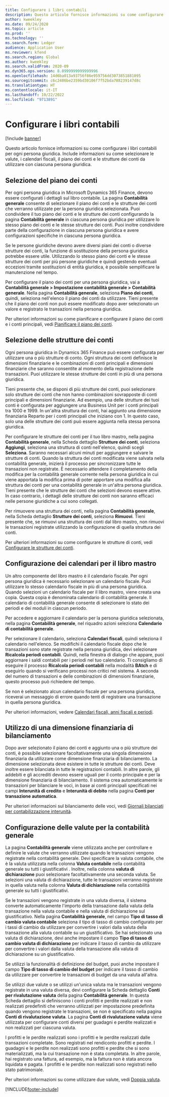 ```yaml
---
title: Configurare i libri contabili
description: Questo articolo fornisce informazioni su come configurare i libri contabili per ogni persona giuridica. Include informazioni su come selezionare le valute, i calendari fiscali, il piano dei conti e le strutture dei conti da utilizzare con ciascuna persona giuridica.
author: kweekley
ms.date: 09/24/2020
ms.topic: article
ms.prod: ''
ms.technology: ''
ms.search.form: Ledger
audience: Application User
ms.reviewer: kfend
ms.search.region: Global
ms.author: kweekley
ms.search.validFrom: 2020-09
ms.dyn365.ops.version: 8.0999999999999996
ms.openlocfilehash: 14d6ba013a93756f86e959756dd3073851881095
ms.sourcegitcommit: c6c2486be2359bd30106f7f52bda788239147d8c
ms.translationtype: HT
ms.contentlocale: it-IT
ms.lasthandoff: 10/22/2022
ms.locfileid: "9713891"
---
```

# <a name="configure-ledgers"></a>Configurare i libri contabili

[!include [banner](../includes/banner.md)]

Questo articolo fornisce informazioni su come configurare i libri contabili per ogni persona giuridica. Include informazioni su come selezionare le valute, i calendari fiscali, il piano dei conti e le strutture dei conti da utilizzare con ciascuna persona giuridica.

## <a name="selecting-the-chart-of-accounts"></a>Selezione del piano dei conti

Per ogni persona giuridica in Microsoft Dynamics 365 Finance, devono essere configurati i dettagli sul libro contabile. La pagina **Contabilità generale** consente di selezionare il piano dei conti e le strutture dei conti che verranno utilizzate per la persona giuridica selezionata. Puoi condividere il tuo piano dei conti e le strutture dei conti configurando la pagina **Contabilità generale** in ciascuna persona giuridica per utilizzare lo stesso piano dei conti e le stesse strutture dei conti. Puoi inoltre condividere parte della configurazione in ciascuna persona giuridica e avere configurazioni specifiche in ciascuna persona giuridica.

Se le persone giuridiche devono avere diversi piani dei conti o diverse strutture dei conti, la funzione di sostituzione della persona giuridica potrebbe essere utile. Utilizzando lo stesso piano dei conti e le stesse strutture dei conti per più persone giuridiche e quindi gestendo eventuali eccezioni tramite sostituzioni di entità giuridica, è possibile semplificare la manutenzione nel tempo.

Per configurare il piano dei conti per una persona giuridica, vai a **Contabilità generale \> Impostazione contabilità generale \> Contabilità generale**. Nella pagina **Contabilità generale**, seleziona **Piano dei conti**, quindi, seleziona nell'elenco il piano dei conti da utilizzare. Tieni presente che il piano dei conti non può essere modificato dopo aver selezionato un valore e registrato le transazioni nella persona giuridica.

Per ulteriori informazioni su come pianificare e configurare il piano dei conti e i conti principali, vedi [Pianificare il piano dei conti](plan-chart-of-accounts.md).

## <a name="selecting-account-structures"></a>Selezione delle strutture dei conti

Ogni persona giuridica in Dynamics 365 Finance può essere configurata per utilizzare una o più strutture di conto. Ogni struttura dei conti definisce le dimensioni finanziarie e le combinazioni di conti principali e dimensioni finanziarie che saranno consentite al momento della registrazione delle transazioni. Puoi utilizzare le stesse strutture dei conti in più di una persona giuridica.

Tieni presente che, se disponi di più strutture dei conti, puoi selezionare solo strutture dei conti che non hanno combinazioni sovrapposte di conti principali e dimensioni finanziarie. Ad esempio, una delle strutture dei tuoi conti è configurata per aggiungere una Business Unit per i conti principali tra 1000 e 1999. In un'altra struttura dei conti, hai aggiunto una dimensione finanziaria Reparto per i conti principali che iniziano con 1. In questo caso, solo una delle strutture dei conti può essere aggiunta nella stessa persona giuridica.

Per configurare le strutture dei conti per il tuo libro mastro, nella pagina **Contabilità generale**, nella Scheda dettaglio **Strutture dei conti**, seleziona **Aggiungi**, seleziona una struttura di conti nell'elenco, quindi scegli **Seleziona**. Saranno necessari alcuni minuti per aggiungere e salvare le strutture di conti. Quando la struttura dei conti modificata viene salvata nella contabilità generale, inizierà il processo per sincronizzare tutte le transazioni non registrate. È necessario attendere il completamento della modifica per la contabilità generale corrente nella persona giuridica in cui viene apportata la modifica prima di poter apportare una modifica alla struttura dei conti per una contabilità generale in un'altra persona giuridica. Tieni presente che le strutture dei conti che selezioni devono essere attive. In caso contrario, i dettagli delle strutture dei conti non saranno efficaci nelle persone giuridiche a cui sono collegati.

Per rimuovere una struttura dei conti, nella pagina **Contabilità generale**, nella Scheda dettaglio **Strutture dei conti**, seleziona **Rimuovi**. Tieni presente che, se rimuovi una struttura dei conti dal libro mastro, non rimuovi le transazioni registrate utilizzando la configurazione di quella struttura dei conti.

Per ulteriori informazioni su come configurare le strutture di conti, vedi [Configurare le strutture dei conti](configure-account-structures.md).

## <a name="configuring-calendars-for-the-ledger"></a>Configurazione dei calendari per il libro mastro

Un altro componente del libro mastro è il calendario fiscale. Per ogni persona giuridica è necessario selezionare un calendario fiscale. Puoi utilizzare lo stesso calendario fiscale in più di una persona giuridica. Quando selezioni un calendario fiscale per il libro mastro, viene creata una copia. Questa copia è denominata calendario di contabilità generale. Il calendario di contabilità generale consente di selezionare lo stato dei periodi e dei moduli in ciascun periodo.

Per accedere e aggiornare il calendario per la persona giuridica selezionata, nella pagina **Contabilità generale**, nel riquadro azioni seleziona **Calendario di contabilità generale**.

Per selezionare il calendario, seleziona **Calendari fiscali**, quindi seleziona il calendario nell'elenco. Se modifichi il calendario fiscale dopo che le transazioni sono state registrate nella persona giuridica, devi selezionare **Ricalcola periodi contabili**. Quindi, nella finestra di dialogo che appare, puoi aggiornare i saldi contabili per i periodi nel tuo calendario. Ti consigliamo di eseguire il processo **Ricalcola periodi contabili** nella modalità **BAtch** e di eseguirlo quando si verificano processi non critici nel sistema. A seconda del numero di transazioni e delle combinazioni di dimensioni finanziarie, questo processo può richiedere del tempo.

Se non è selezionato alcun calendario fiscale per una persona giuridica, riceverai un messaggio di errore quando tenti di registrare una transazione in quella persona giuridica.

Per ulteriori informazioni, vedere [Calendari fiscali, anni fiscali e periodi](../budgeting/fiscal-calendars-fiscal-years-periods.md).

## <a name="using-a-balancing-financial-dimension"></a>Utilizzo di una dimensione finanziaria di bilanciamento

Dopo aver selezionato il piano dei conti e aggiunto una o più strutture dei conti, è possibile selezionare facoltativamente una singola dimensione finanziaria da utilizzare come dimensione finanziaria di bilanciamento. La dimensione selezionata deve esistere in tutte le strutture dei conti. Deve inoltre essere bilanciata in tutte le registrazioni contabili. In altre parole, gli addebiti e gli accrediti devono essere uguali per il conto principale e per la dimensione finanziaria di bilanciamento. Il sistema crea automaticamente le transazioni per bilanciare le voci, in base ai conti principali specificati nei campi **Interunità di credito** e **Interunità di debito** nella pagina **Conti per transazione automatica**.

Per ulteriori informazioni sul bilanciamento delle voci, vedi [Giornali bilanciati per contabilizzazione interunità](example-balanced-journals-interunit-accounting.md).

## <a name="configuring-currencies-for-the-ledger"></a>Configurazione delle valute per la contabilità generale

La pagina **Contabilità generale** viene utilizzata anche per controllare e definire le valute che verranno utilizzate quando le transazioni vengono registrate nella contabilità generale. Devi specificare la valuta contabile, che è la valuta utilizzata nella colonna **Valuta contabile** nella contabilità generale su tutti i giustificativi . Inoltre, nella colonna **valuta di dichiarazione** puoi selezionare facoltativamente una seconda valuta. Se selezioni una valuta di dichiarazione, tutte le transazioni verranno registrate in quella valuta nella colonna **Valuta di dichiarazione** nella contabilità generale su tutti i giustificativi.

Se le transazioni vengono registrate in una valuta diversa, il sistema converte automaticamente l'importo della transazione dalla valuta della transazione nella valuta contabile e nella valuta di dichiarazione sul giustificativo. Nella pagina **Contabilità generale**, nel campo **Tipo di tasso di cambio valuta contabile** seleziona il tipo di tasso di cambio configurato per i tassi di cambio da utilizzare per convertire i valori dalla valuta della transazione alla valuta contabile su un giustificativo. Se hai selezionato una valuta di dichiarazione, devi anche impostare il campo **Tipo di tasso di cambio valuta di dichiarazione** per indicare il tasso di cambio da utilizzare per convertire i valori dalla valuta della transazione alla valuta di dichiarazione su un giustificativo.

Se utilizzi la funzionalità di definizione del budget, puoi anche impostare il campo **Tipo di tasso di cambio del budget** per indicare il tasso di cambio da utilizzare per convertire le transazioni di budget da una valuta all'altra.

Se utilizzi due valute o se utilizzi un'unica valuta ma le transazioni vengono registrate in una valuta diversa, devi configurare la Scheda dettaglio **Conti per rivalutazione valuta** della pagina **Contabilità generale**. In questa Scheda dettaglio si definiscono i conti profitti e perdite realizzati e non realizzati predefiniti che verranno utilizzati per impostazione predefinita quando vengono registrate le transazioni, se non è specificato nella pagina **Conti di rivalutazione valuta**. La pagina **Conti di rivalutazione valuta** viene utilizzata per configurare conti diversi per guadagni e perdite realizzati e non realizzati per ciascuna valuta.

I profitti e le perdite realizzati sono i profitti e le perdite realizzati dalle transazioni completate. Sono registrati nel rendiconto profitti e perdite. I guadagni e le perdite non realizzati sono profitti e perdite che si sono materializzati, ma la cui transazione non è stata completata. In altre parole, hai registrato una fattura, ad esempio, ma la fattura non è stata ancora liquidata e pagata. I profitti e le perdite non realizzati sono registrati nello stato patrimoniale.

Per ulteriori informazioni su come utilizzare due valute, vedi [Doppia valuta](dual-currency.md).


[!INCLUDE[footer-include](../../includes/footer-banner.md)]
